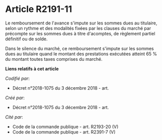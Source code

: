 # Article R2191-11

Le remboursement de l'avance s'impute sur les sommes dues au titulaire, selon un rythme et des modalités fixées par les
clauses du marché par précompte sur les sommes dues à titre d'acomptes, de règlement partiel définitif ou de solde.

Dans le silence du marché, ce remboursement s'impute sur les sommes dues au titulaire quand le montant des prestations
exécutées atteint 65 % du montant toutes taxes comprises du marché.

**Liens relatifs à cet article**

_Codifié par_:

  - Décret n°2018-1075 du 3 décembre 2018 - art.

_Créé par_:

  - Décret n°2018-1075 du 3 décembre 2018 - art.

_Cité par_:

  - Code de la commande publique - art. R2193-20 (V)
  - Code de la commande publique - art. R2391-7 (V)

